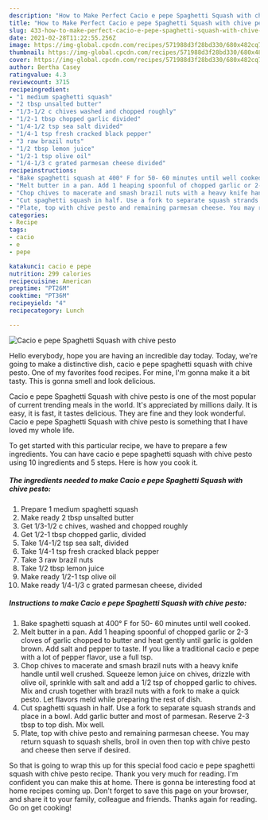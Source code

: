 ```yaml
---
description: "How to Make Perfect Cacio e pepe Spaghetti Squash with chive pesto"
title: "How to Make Perfect Cacio e pepe Spaghetti Squash with chive pesto"
slug: 433-how-to-make-perfect-cacio-e-pepe-spaghetti-squash-with-chive-pesto
date: 2021-02-28T11:22:55.256Z
image: https://img-global.cpcdn.com/recipes/571988d3f28bd330/680x482cq70/cacio-e-pepe-spaghetti-squash-with-chive-pesto-recipe-main-photo.jpg
thumbnail: https://img-global.cpcdn.com/recipes/571988d3f28bd330/680x482cq70/cacio-e-pepe-spaghetti-squash-with-chive-pesto-recipe-main-photo.jpg
cover: https://img-global.cpcdn.com/recipes/571988d3f28bd330/680x482cq70/cacio-e-pepe-spaghetti-squash-with-chive-pesto-recipe-main-photo.jpg
author: Bertha Casey
ratingvalue: 4.3
reviewcount: 3715
recipeingredient:
- "1 medium spaghetti squash"
- "2 tbsp unsalted butter"
- "1/3-1/2 c chives washed and chopped roughly"
- "1/2-1 tbsp chopped garlic divided"
- "1/4-1/2 tsp sea salt divided"
- "1/4-1 tsp fresh cracked black pepper"
- "3 raw brazil nuts"
- "1/2 tbsp lemon juice"
- "1/2-1 tsp olive oil"
- "1/4-1/3 c grated parmesan cheese divided"
recipeinstructions:
- "Bake spaghetti squash at 400° F for 50- 60 minutes until well cooked."
- "Melt butter in a pan. Add 1 heaping spoonful of chopped garlic or 2-3 cloves of garlic chopped to butter and heat gently until garlic is golden brown. Add salt and pepper to taste. If you like a traditional cacio e pepe with a lot of pepper flavor, use a full tsp."
- "Chop chives to macerate and smash brazil nuts with a heavy knife handle until well crushed. Squeeze lemon juice on chives, drizzle with olive oil, sprinkle with salt and add a 1/2 tsp of chopped garlic to chives. Mix and crush together with brazil nuts with a fork to make a quick pesto. Let flavors meld while preparing the rest of dish."
- "Cut spaghetti squash in half. Use a fork to separate squash strands and place in a bowl. Add garlic butter and most of parmesan. Reserve 2-3 tbsp to top dish. Mix well."
- "Plate, top with chive pesto and remaining parmesan cheese. You may return squash to squash shells, broil in oven then top with chive pesto and cheese then serve if desired."
categories:
- Recipe
tags:
- cacio
- e
- pepe

katakunci: cacio e pepe 
nutrition: 299 calories
recipecuisine: American
preptime: "PT26M"
cooktime: "PT36M"
recipeyield: "4"
recipecategory: Lunch

---
```



![Cacio e pepe Spaghetti Squash with chive pesto](https://img-global.cpcdn.com/recipes/571988d3f28bd330/680x482cq70/cacio-e-pepe-spaghetti-squash-with-chive-pesto-recipe-main-photo.jpg)

Hello everybody, hope you are having an incredible day today. Today, we're going to make a distinctive dish, cacio e pepe spaghetti squash with chive pesto. One of my favorites food recipes. For mine, I'm gonna make it a bit tasty. This is gonna smell and look delicious.



Cacio e pepe Spaghetti Squash with chive pesto is one of the most popular of current trending meals in the world. It's appreciated by millions daily. It is easy, it is fast, it tastes delicious. They are fine and they look wonderful. Cacio e pepe Spaghetti Squash with chive pesto is something that I have loved my whole life.


To get started with this particular recipe, we have to prepare a few ingredients. You can have cacio e pepe spaghetti squash with chive pesto using 10 ingredients and 5 steps. Here is how you cook it.

<!--inarticleads1-->

##### The ingredients needed to make Cacio e pepe Spaghetti Squash with chive pesto:

1. Prepare 1 medium spaghetti squash
1. Make ready 2 tbsp unsalted butter
1. Get 1/3-1/2 c chives, washed and chopped roughly
1. Get 1/2-1 tbsp chopped garlic, divided
1. Take 1/4-1/2 tsp sea salt, divided
1. Take 1/4-1 tsp fresh cracked black pepper
1. Take 3 raw brazil nuts
1. Take 1/2 tbsp lemon juice
1. Make ready 1/2-1 tsp olive oil
1. Make ready 1/4-1/3 c grated parmesan cheese, divided




<!--inarticleads2-->

##### Instructions to make Cacio e pepe Spaghetti Squash with chive pesto:

1. Bake spaghetti squash at 400° F for 50- 60 minutes until well cooked.
1. Melt butter in a pan. Add 1 heaping spoonful of chopped garlic or 2-3 cloves of garlic chopped to butter and heat gently until garlic is golden brown. Add salt and pepper to taste. If you like a traditional cacio e pepe with a lot of pepper flavor, use a full tsp.
1. Chop chives to macerate and smash brazil nuts with a heavy knife handle until well crushed. Squeeze lemon juice on chives, drizzle with olive oil, sprinkle with salt and add a 1/2 tsp of chopped garlic to chives. Mix and crush together with brazil nuts with a fork to make a quick pesto. Let flavors meld while preparing the rest of dish.
1. Cut spaghetti squash in half. Use a fork to separate squash strands and place in a bowl. Add garlic butter and most of parmesan. Reserve 2-3 tbsp to top dish. Mix well.
1. Plate, top with chive pesto and remaining parmesan cheese. You may return squash to squash shells, broil in oven then top with chive pesto and cheese then serve if desired.




So that is going to wrap this up for this special food cacio e pepe spaghetti squash with chive pesto recipe. Thank you very much for reading. I'm confident you can make this at home. There is gonna be interesting food at home recipes coming up. Don't forget to save this page on your browser, and share it to your family, colleague and friends. Thanks again for reading. Go on get cooking!
